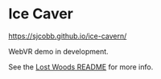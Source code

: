 # Ice Caver
https://sjcobb.github.io/ice-cavern/

WebVR demo in development. 

See the [Lost Woods README](https://github.com/sjcobb/lost-woods) for more info.